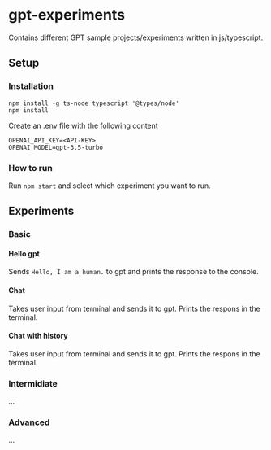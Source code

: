 # gpt-experiments

Contains different GPT sample projects/experiments written in js/typescript.

## Setup

### Installation

```
npm install -g ts-node typescript '@types/node'
npm install
```

Create an .env file with the following content

```
OPENAI_API_KEY=<API-KEY>
OPENAI_MODEL=gpt-3.5-turbo
```

### How to run

Run `npm start` and select which experiment you want to run.

## Experiments

### Basic

#### Hello gpt

Sends `Hello, I am a human.` to gpt and prints the response to the console.

#### Chat

Takes user input from terminal and sends it to gpt. Prints the respons in the terminal.

#### Chat with history

Takes user input from terminal and sends it to gpt. Prints the respons in the terminal.

### Intermidiate

...

### Advanced

...
